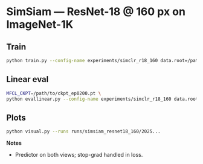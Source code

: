# SimSiam — ResNet-18 @ 160 px on ImageNet-1K

## Train
```bash
python train.py --config-name experiments/simclr_r18_160 data.root=/path/to/imagenet method=simsiam
```

## Linear eval

```bash
MFCL_CKPT=/path/to/ckpt_ep0200.pt \
python evallinear.py --config-name experiments/simclr_r18_160 data.root=/path/to/imagenet method=simsiam
```

## Plots

```bash
python visual.py --runs runs/simsiam_resnet18_160/2025...
```

**Notes**

* Predictor on both views; stop-grad handled in loss.

